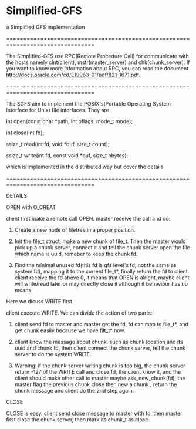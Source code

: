 Simplified-GFS
================================================================================

a Simplified GFS implementation

================================================================================

The Simplified-GFS use RPC(Remote Procedure Call) for communicate with the hosts namely clnt(client), mstr(master_server) and chk(chunk_server). If you want to know more information about RPC, you can read the document http://docs.oracle.com/cd/E19963-01/pdf/821-1671.pdf.

================================================================================

The SGFS aim to implement the POSIX's(Portable Operating System Interface for Unix) file interfaces. They are



int open(const char *path, int oflags, mode_t mode);

int close(int fd);

ssize_t read(int fd, void *buf, size_t count);

ssize_t write(int fd, const void *buf, size_t nbytes);


which is implemented in the distributed way but cover the details

================================================================================

DETAILS

OPEN with O_CREAT

client first make a remote call OPEN. master receive the call and do:

1. Create a new node of filetree in a proper position. 

2. Init the file_t struct, make a new chunk of file_t. Then the master would pick up a chunk server, connect it and tell the chunk server open the file which name is uuid, remeber to keep the chunk fd.

3. Find the minimal unused fd(this fd is gfs level's fd, not the same as system fd), mapping it to the current file_t*, finally return the fd to client.
client receive the fd above 0, it means that OPEN is alright, maybe client will write/read later or may directly close it although it behaviour has no means.


Here we dicuss WRITE first.

client execute WRITE. We can divide the action of two parts:

1. client send fd to master and master get the fd, fd can map to file_t*, and get chunk easily because we have filt_t* now.

2. client know the message about chunk, such as chunk location and its uuid and chunk fd, then client connect the chunk server, tell the chunk server to do the system WRITE.

3. Warning: if the chunk server writing chunk is too big, the chunk server return -127 of the WRITE call and close fd, the client know it, and the client should make other call to master maybe ask_new_chunk(fd), the master flag the previous chunk close then new a chunk , return the chunk message and client do the 2nd step again.


CLOSE

CLOSE is easy. client send close message to master with fd, then master first close the chunk server,
then mark its chunk_t as close
